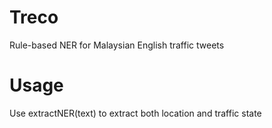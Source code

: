 # Treco
Rule-based NER for Malaysian English traffic tweets

<h1>Usage</h1>
Use extractNER(text) to extract both location and traffic state

